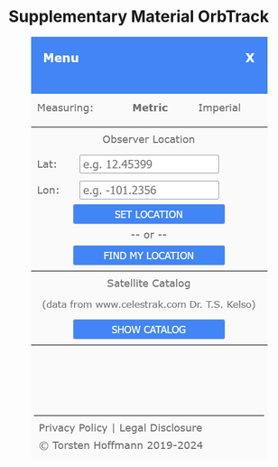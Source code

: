 # Supplementary Material OrbTrack

<figure><img src=".gitbook/assets/image.png" alt=""><figcaption></figcaption></figure>
